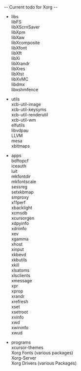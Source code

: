 -- Current todo for Xorg --

- libs  
libFS  
libXScrnSaver  
libXpm  
libXaw  
libXcomposite  
libXfont  
libXft  
libXi  
libXrandr  
libXres  
libXtst  
libXvMC  
libdmx  
libxshmfence  

- utils  
xcb-util-image  
xcb-util-keysyms  
xcb-util-renderutil  
xcb-util-wm  
elfutils  
libvdpau  
LLVM  
mesa  
xbitmaps  

- apps  
bdftopcf  
iceauth  
luit  
mkfontdir  
mkfontscale  
sessreg  
setxkbmap  
smproxy  
x11perf  
xbacklight  
xcmsdb  
xcursorgen  
xdpyinfo  
xdriinfo  
xev  
xgamma  
xhost  
xinput  
xkbevd  
xkbutils  
xkill  
xlsatoms  
xlsclients  
xmessage  
xpr  
xprop  
xrandr  
xrefresh  
xset  
xsetroot  
xvinfo  
xwd  
xwininfo  
xwud  

- programs  
xcursor-themes  
Xorg Fonts (various packages)  
Xorg-Server  
Xorg Drivers (various Packages)  
